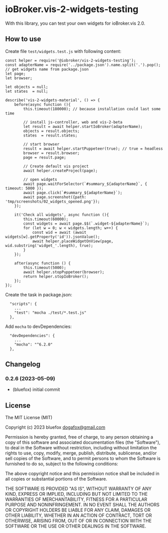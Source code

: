 # ioBroker.vis-2-widgets-testing
With this library, you can test your own widgets for ioBroker.vis 2.0.

## How to use
Create file `test/widgets.test.js` with following content:

```
const helper = require('@iobroker/vis-2-widgets-testing');
const adapterName = require('../package.json').name.split('.').pop(); // get widgets name from package.json
let page;
let browser;

let objects = null;
let states  = null;

describe('vis-2-widgets-material', () => {
    before(async function (){
        this.timeout(180000); // because installation could last some time
        
        // install js-controller, web and vis-2-beta
        let result = await helper.startIoBroker(adapterName);
        objects = result.objects;
        states  = result.states;

        // start browser
        result = await helper.startPuppeteer(true); // true = headless
        browser = result.browser;
        page = result.page;

        // Create default vis project
        await helper.createProject(page);

        // open widgets
        await page.waitForSelector(`#summary_${adapterName}`, { timeout: 5000 });
        await page.click(`#summary_${adapterName}`);
        await page.screenshot({path: 'tmp/screenshots/02_widgets_opened.png'});
    });

    it('Check all widgets', async function (){
        this.timeout(60000);
        const widgets = await page.$$(`.widget-${adapterName}`);
        for (let w = 0; w < widgets.length; w++) {
            const wid = await (await widgets[w].getProperty('id')).jsonValue();
            await helper.placeWidgetOnView(page, wid.substring('widget_'.length), true);
        }
    });

    after(async function () {
        this.timeout(5000);
        await helper.stopPuppeteer(browser);
        return helper.stopIoBroker();
    });
});
```

Create the task in package.json:
```
  "scripts": {
    ...
    "test": "mocha ./test/*.test.js"
  },
```

Add `mocha` to devDependencies:
```
  "devDependencies": {
    ...
    "mocha": "^6.2.0"
  },
```  

## Changelog
<!-- ### **WORK IN PROGRESS** -->
### 0.2.6 (2023-05-09)
* (bluefox) initial commit

## License
The MIT License (MIT)

Copyright (c) 2023 bluefox <dogafox@gmail.com>

Permission is hereby granted, free of charge, to any person obtaining a copy
of this software and associated documentation files (the "Software"), to deal
in the Software without restriction, including without limitation the rights
to use, copy, modify, merge, publish, distribute, sublicense, and/or sell
copies of the Software, and to permit persons to whom the Software is
furnished to do so, subject to the following conditions:

The above copyright notice and this permission notice shall be included in
all copies or substantial portions of the Software.

THE SOFTWARE IS PROVIDED "AS IS", WITHOUT WARRANTY OF ANY KIND, EXPRESS OR
IMPLIED, INCLUDING BUT NOT LIMITED TO THE WARRANTIES OF MERCHANTABILITY,
FITNESS FOR A PARTICULAR PURPOSE AND NONINFRINGEMENT. IN NO EVENT SHALL THE
AUTHORS OR COPYRIGHT HOLDERS BE LIABLE FOR ANY CLAIM, DAMAGES OR OTHER
LIABILITY, WHETHER IN AN ACTION OF CONTRACT, TORT OR OTHERWISE, ARISING FROM,
OUT OF OR IN CONNECTION WITH THE SOFTWARE OR THE USE OR OTHER DEALINGS IN
THE SOFTWARE.